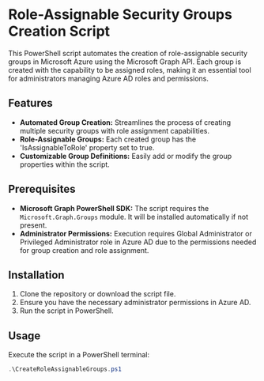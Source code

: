 # Role-Assignable Security Groups Creation Script

This PowerShell script automates the creation of role-assignable security groups in Microsoft Azure using the Microsoft Graph API. Each group is created with the capability to be assigned roles, making it an essential tool for administrators managing Azure AD roles and permissions.

## Features

- **Automated Group Creation:** Streamlines the process of creating multiple security groups with role assignment capabilities.
- **Role-Assignable Groups:** Each created group has the 'IsAssignableToRole' property set to true.
- **Customizable Group Definitions:** Easily add or modify the group properties within the script.

## Prerequisites

- **Microsoft Graph PowerShell SDK:** The script requires the `Microsoft.Graph.Groups` module. It will be installed automatically if not present.
- **Administrator Permissions:** Execution requires Global Administrator or Privileged Administrator role in Azure AD due to the permissions needed for group creation and role assignment.

## Installation

1. Clone the repository or download the script file.
2. Ensure you have the necessary administrator permissions in Azure AD.
3. Run the script in PowerShell.

## Usage

Execute the script in a PowerShell terminal:

```powershell
.\CreateRoleAssignableGroups.ps1

